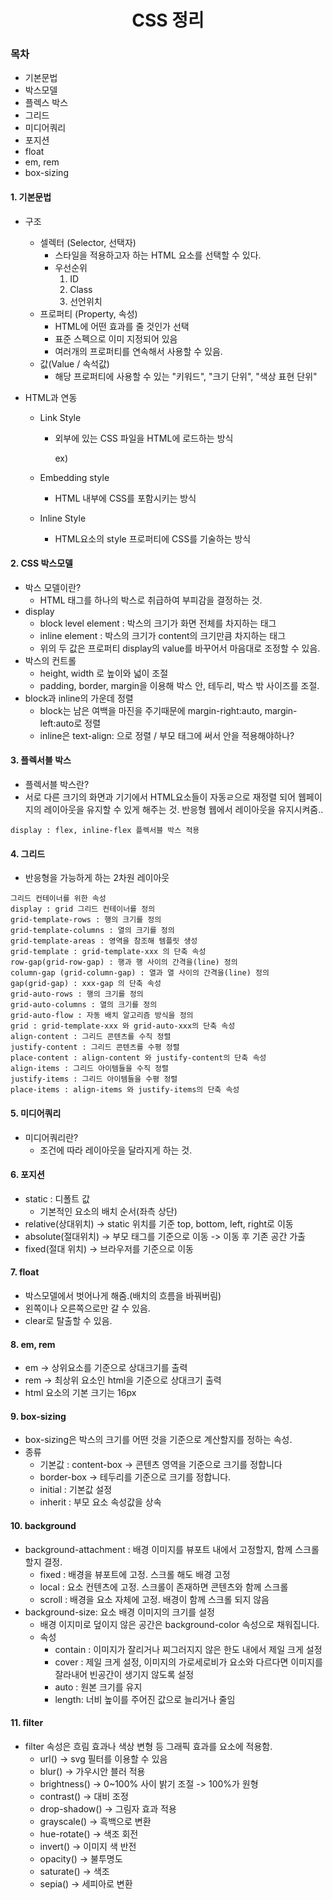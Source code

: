 <h1><center> CSS 정리</center></h1>

<h3>목차</h2>

- 기본문법
- 박스모델
- 플렉스 박스
- 그리드
- 미디어쿼리
- 포지션
- float
- em, rem
- box-sizing

#### 1. 기본문법

+ 구조

  + 셀렉터 (Selector, 선택자)
    + 스타일을 적용하고자 하는 HTML 요소를 선택할 수 있다.
    + 우선순위
      1. ID
      2. Class
      3. 선언위치
  + 프로퍼티 (Property, 속성)
    + HTML에 어떤 효과를 줄 것인가 선택
    + 표준 스펙으로 이미 지정되어 있음
    + 여러개의 프로퍼티를 연속해서 사용할 수 있음.
  + 값(Value / 속석값)
    + 해당 프로퍼티에 사용할 수 있는 "키워드", "크기 단위", "색상 표현 단위"

+ HTML과 연동

  + Link Style

    + 외부에 있는 CSS 파일을 HTML에 로드하는 방식

      ex) <link rel="stylesheet" href="css/style.css">

  + Embedding style

    + HTML 내부에 CSS를 포함시키는 방식

  + Inline Style

    + HTML요소의 style  프로퍼티에 CSS를 기술하는 방식

#### 2. CSS 박스모델

- 박스 모델이란?
  - HTML 태그를 하나의 박스로 취급하여 부피감을 결정하는 것.
- display
  - block level element : 박스의 크기가 화면 전체를 차지하는 태그
  - inline element : 박스의 크기가 content의 크기만큼 차지하는 태그
  - 위의 두 값은 프로퍼티 display의 value를 바꾸어서 마음대로 조정할 수 있음.
- 박스의 컨트롤
  - height, width 로 높이와 넓이 조절
  - padding, border, margin을 이용해 박스 안, 테두리, 박스 밖 사이즈를 조절.
- block과 inline의 가운데 정렬
  - block는 남은 여백을 마진을 주기때문에  margin-right:auto, margin-left:auto로 정렬
  - inline은 text-align: 으로 정렬 / 부모 태그에 써서 안을 적용해야하나?

#### 3. 플렉서블 박스

- 플렉서블 박스란?
- 서로 다른 크기의 화면과 기기에서 HTML요소들이 자동ㄹ으로 재정렬 되어 웹페이지의 레이아웃을 유지할 수 있게 해주는 것. 반응형 웹에서 레이아웃을 유지시켜줌..

```
display : flex, inline-flex 플렉서블 박스 적용
```



#### 4. 그리드

- 반응형을 가능하게 하는 2차원 레이아웃

```
그리드 컨테이너를 위한 속성
display : grid 그리드 컨테이너를 정의
grid-template-rows : 행의 크기를 정의
grid-template-columns : 열의 크기를 정의
grid-template-areas : 영역을 참조해 템플릿 생성
grid-template : grid-template-xxx 의 단축 속성
row-gap(grid-row-gap) : 행과 행 사이의 간격을(line) 정의
column-gap (grid-column-gap) : 열과 열 사이의 간격을(line) 정의
gap(grid-gap) : xxx-gap 의 단축 속성
grid-auto-rows : 행의 크기를 정의
grid-auto-columns : 열의 크기를 정의
grid-auto-flow : 자동 배치 알고리즘 방식을 정의
grid : grid-template-xxx 와 grid-auto-xxx의 단축 속성
align-content : 그리드 콘텐츠를 수직 정렬
justify-content : 그리드 콘텐츠를 수평 정렬
place-content : align-content 와 justify-content의 단축 속성
align-items : 그리드 아이템들을 수직 정렬
justify-items : 그리드 아이템들을 수평 정렬
place-items : align-items 와 justify-items의 단축 속성
```

#### 5. 미디어쿼리

- 미디어쿼리란?
  - 조건에  따라 레이아웃을 달라지게 하는 것.

#### 6. 포지션

- static : 디폴트 값
  - 기본적인 요소의 배치 순서(좌측 상단)
- relative(상대위치) -> static 위치를 기준 top, bottom, left, right로 이동
- absolute(절대위치) -> 부모 태그를 기준으로 이동 -> 이동 후 기존 공간 가출
- fixed(절대 위치) -> 브라우저를 기준으로 이동

#### 7. float

- 박스모델에서 벗어나게 해줌.(배치의 흐름을 바꿔버림)
- 왼쪽이나 오른쪽으로만 갈 수 있음.
- clear로 탈출할 수 있음.

#### 8. em, rem

- em -> 상위요소를 기준으로 상대크기를 출력
- rem -> 최상위 요소인 html을 기준으로 상대크기 출력
- html 요소의 기본 크기는 16px

#### 9. box-sizing

- box-sizing은 박스의 크기를 어떤 것을 기준으로 계산할지를 정하는 속성.
- 종류
  - 기본값 : content-box -> 콘텐츠 영역을 기준으로 크기를 정합니다
  - border-box -> 테두리를 기준으로 크기를 정합니다.
  - initial : 기본값 설정
  - inherit : 부모 요소 속성값을 상속

#### 10. background

- background-attachment : 배경 이미지를 뷰포트 내에서 고정할지, 함께 스크롤 할지 결정.
  - fixed : 배경을 뷰포트에 고정. 스크롤 해도 배경 고정
  - local : 요소 컨텐츠에 고정. 스크롤이 존재하면 콘텐츠와 함께 스크롤
  - scroll : 배경을 요소 자체에 고정. 배경이 함께 스크롤 되지 않음
- background-size: 요소 배경 이미지의 크기를 설정
  - 배경 이지미로 덮이지 않은 공간은 background-color 속성으로 채워집니다.
  - 속성
    - contain : 이미지가 잘리거나 찌그러지지 않은 한도 내에서 제일 크게 설정
    - cover : 제일 크게 설정, 이미지의 가로세로비가 요소와 다르다면 이미지를 잘라내어 빈공간이 생기지 않도록 설정
    - auto : 원본 크기를 유지
    - length: 너비 높이를 주어진 값으로 늘리거나 줄임



#### 11. filter

- filter 속성은 흐림 효과나 색상 변형 등 그래픽 효과를 요소에 적용함.
  - url() -> svg 필터를 이용할 수 있음
  - blur() -> 가우시안 블러 적용
  - brightness() -> 0~100% 사이 밝기 조절 -> 100%가 원형
  - contrast() -> 대비 조정
  - drop-shadow() -> 그림자 효과 적용
  - grayscale() -> 흑백으로 변환
  - hue-rotate() -> 색조 회전
  - invert()  -> 이미지 색 반전
  - opacity() -> 불투명도
  - saturate() -> 색조
  - sepia() -> 세피아로 변환